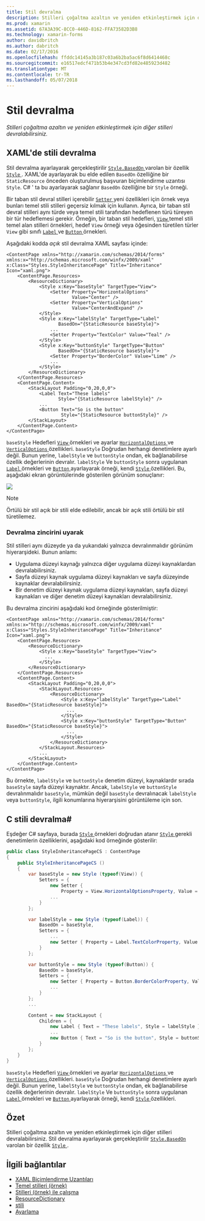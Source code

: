 ```yaml
---
title: Stil devralma
description: Stilleri çoğaltma azaltın ve yeniden etkinleştirmek için diğer stilleri devralabilirsiniz.
ms.prod: xamarin
ms.assetid: 67A3A39C-8CC0-446D-8162-FFA73582D3B8
ms.technology: xamarin-forms
author: davidbritch
ms.author: dabritch
ms.date: 02/17/2016
ms.openlocfilehash: ffddc14145a3b187c03a6b2ba5ac6f8d6414468c
ms.sourcegitcommit: e16517edcf471b53b4e347cd3fd82e485923d482
ms.translationtype: MT
ms.contentlocale: tr-TR
ms.lasthandoff: 05/07/2018
---
```

# <a name="style-inheritance"></a>Stil devralma

_Stilleri çoğaltma azaltın ve yeniden etkinleştirmek için diğer stilleri devralabilirsiniz._

## <a name="style-inheritance-in-xaml"></a>XAML'de stili devralma

Stil devralma ayarlayarak gerçekleştirilir [ `Style.BasedOn` ](https://developer.xamarin.com/api/property/Xamarin.Forms.Style.BasedOn/) varolan bir özellik [ `Style` ](https://developer.xamarin.com/api/type/Xamarin.Forms.Style/). XAML'de ayarlayarak bu elde edilen `BasedOn` özelliğine bir `StaticResource` önceden oluşturulmuş başvuran biçimlendirme uzantısı `Style`. C# ' ta bu ayarlayarak sağlanır `BasedOn` özelliğine bir `Style` örneği.

Bir taban stil devral stilleri içerebilir [ `Setter` ](https://developer.xamarin.com/api/type/Xamarin.Forms.Setter/) yeni özellikleri için örnek veya bunları temel stili stilleri geçersiz kılmak için kullanın. Ayrıca, bir taban stil devral stilleri aynı türde veya temel stili tarafından hedeflenen türü türeyen bir tür hedeflemesi gerekir. Örneğin, bir taban stil hedefleri, [ `View` ](https://developer.xamarin.com/api/type/Xamarin.Forms.View/) temel stili temel alan stilleri örnekleri, hedef `View` örneği veya öğesinden türetilen türler `View` gibi sınıfı [ `Label` ](https://developer.xamarin.com/api/type/Xamarin.Forms.Label/) ve [ `Button` ](https://developer.xamarin.com/api/type/Xamarin.Forms.Button/) örnekleri.

Aşağıdaki kodda *açık* stil devralma XAML sayfası içinde:

```xaml
<ContentPage xmlns="http://xamarin.com/schemas/2014/forms" xmlns:x="http://schemas.microsoft.com/winfx/2009/xaml" x:Class="Styles.StyleInheritancePage" Title="Inheritance" Icon="xaml.png">
    <ContentPage.Resources>
        <ResourceDictionary>
            <Style x:Key="baseStyle" TargetType="View">
                <Setter Property="HorizontalOptions"
                        Value="Center" />
                <Setter Property="VerticalOptions"
                        Value="CenterAndExpand" />
            </Style>
            <Style x:Key="labelStyle" TargetType="Label"
                   BasedOn="{StaticResource baseStyle}">
                ...
                <Setter Property="TextColor" Value="Teal" />
            </Style>
            <Style x:Key="buttonStyle" TargetType="Button"
                   BasedOn="{StaticResource baseStyle}">
                <Setter Property="BorderColor" Value="Lime" />
                ...
            </Style>
        </ResourceDictionary>
    </ContentPage.Resources>
    <ContentPage.Content>
        <StackLayout Padding="0,20,0,0">
            <Label Text="These labels"
                   Style="{StaticResource labelStyle}" />
            ...
            <Button Text="So is the button"
                    Style="{StaticResource buttonStyle}" />
        </StackLayout>
    </ContentPage.Content>
</ContentPage>
```

`baseStyle` Hedefleri [ `View` ](https://developer.xamarin.com/api/type/Xamarin.Forms.View/) örnekleri ve ayarlar [ `HorizontalOptions` ](https://developer.xamarin.com/api/property/Xamarin.Forms.View.HorizontalOptions/) ve [ `VerticalOptions` ](https://developer.xamarin.com/api/property/Xamarin.Forms.View.VerticalOptions/) özellikleri. `baseStyle` Doğrudan herhangi denetimlere ayarlı değil. Bunun yerine, `labelStyle` ve `buttonStyle` ondan, ek bağlanabilirse özellik değerlerinin devralır. `labelStyle` Ve `buttonStyle` sonra uygulanan [ `Label` ](https://developer.xamarin.com/api/type/Xamarin.Forms.Label/) örnekleri ve [ `Button` ](https://developer.xamarin.com/api/type/Xamarin.Forms.Button/) ayarlayarak örneği, kendi [ `Style` ](https://developer.xamarin.com/api/property/Xamarin.Forms.VisualElement.Style/) özellikleri. Bu, aşağıdaki ekran görüntülerinde gösterilen görünüm sonuçlanır:

[![](inheritance-images/style-inheritance.png)](inheritance-images/style-inheritance-large.png#lightbox)

> [!NOTE]
> Örtülü bir stil açık bir stili elde edilebilir, ancak bir açık stili örtülü bir stil türetilemez.

### <a name="respecting-the-inheritance-chain"></a>Devralma zincirini uyarak

Stil stilleri aynı düzeyde ya da yukarıdaki yalnızca devralınmalıdır görünüm hiyerarşideki. Bunun anlamı:

- Uygulama düzeyi kaynağı yalnızca diğer uygulama düzeyi kaynaklardan devralabilirsiniz.
- Sayfa düzeyi kaynak uygulama düzeyi kaynakları ve sayfa düzeyinde kaynaklar devralabilirsiniz.
- Bir denetim düzeyi kaynak uygulama düzeyi kaynakları, sayfa düzeyi kaynakları ve diğer denetim düzeyi kaynakları devralabilirsiniz.

Bu devralma zincirini aşağıdaki kod örneğinde gösterilmiştir:

```xaml
<ContentPage xmlns="http://xamarin.com/schemas/2014/forms" xmlns:x="http://schemas.microsoft.com/winfx/2009/xaml" x:Class="Styles.StyleInheritancePage" Title="Inheritance" Icon="xaml.png">
    <ContentPage.Resources>
        <ResourceDictionary>
            <Style x:Key="baseStyle" TargetType="View">
              ...
            </Style>
        </ResourceDictionary>
    </ContentPage.Resources>
    <ContentPage.Content>
        <StackLayout Padding="0,20,0,0">
            <StackLayout.Resources>
                <ResourceDictionary>
                    <Style x:Key="labelStyle" TargetType="Label" BasedOn="{StaticResource baseStyle}">
                      ...
                    </Style>
                    <Style x:Key="buttonStyle" TargetType="Button" BasedOn="{StaticResource baseStyle}">
                      ...
                    </Style>
                </ResourceDictionary>
            </StackLayout.Resources>
            ...
        </StackLayout>
    </ContentPage.Content>
</ContentPage>
```

Bu örnekte, `labelStyle` ve `buttonStyle` denetim düzeyi, kaynaklardır sırada `baseStyle` sayfa düzeyi kaynaktır. Ancak, `labelStyle` ve `buttonStyle` devralınmalıdır `baseStyle`, mümkün değil `baseStyle` devralınacak `labelStyle` veya `buttonStyle`, ilgili konumlarına hiyerarşisini görüntüleme için son.

## <a name="style-inheritance-in-c35"></a>C stili devralma&#35;

Eşdeğer C# sayfaya, burada [ `Style` ](https://developer.xamarin.com/api/type/Xamarin.Forms.Style/) örnekleri doğrudan atanır [ `Style` ](https://developer.xamarin.com/api/property/Xamarin.Forms.VisualElement.Style/) gerekli denetimlerin özelliklerini, aşağıdaki kod örneğinde gösterilir:

```csharp
public class StyleInheritancePageCS : ContentPage
{
    public StyleInheritancePageCS ()
    {
        var baseStyle = new Style (typeof(View)) {
            Setters = {
                new Setter {
                    Property = View.HorizontalOptionsProperty, Value = LayoutOptions.Center },
                ...
            }
        };

        var labelStyle = new Style (typeof(Label)) {
            BasedOn = baseStyle,
            Setters = {
                ...
                new Setter { Property = Label.TextColorProperty, Value = Color.Teal }
            }
        };

        var buttonStyle = new Style (typeof(Button)) {
            BasedOn = baseStyle,
            Setters = {
                new Setter { Property = Button.BorderColorProperty, Value = Color.Lime },
                ...
            }
        };
        ...

        Content = new StackLayout {
            Children = {
                new Label { Text = "These labels", Style = labelStyle },
                ...
                new Button { Text = "So is the button", Style = buttonStyle }
            }
        };
    }
}
```

`baseStyle` Hedefleri [ `View` ](https://developer.xamarin.com/api/type/Xamarin.Forms.View/) örnekleri ve ayarlar [ `HorizontalOptions` ](https://developer.xamarin.com/api/property/Xamarin.Forms.View.HorizontalOptions/) ve [ `VerticalOptions` ](https://developer.xamarin.com/api/property/Xamarin.Forms.View.VerticalOptions/) özellikleri. `baseStyle` Doğrudan herhangi denetimlere ayarlı değil. Bunun yerine, `labelStyle` ve `buttonStyle` ondan, ek bağlanabilirse özellik değerlerinin devralır. `labelStyle` Ve `buttonStyle` sonra uygulanan [ `Label` ](https://developer.xamarin.com/api/type/Xamarin.Forms.Label/) örnekleri ve [ `Button` ](https://developer.xamarin.com/api/type/Xamarin.Forms.Button/) ayarlayarak örneği, kendi [ `Style` ](https://developer.xamarin.com/api/property/Xamarin.Forms.VisualElement.Style/) özellikleri.

## <a name="summary"></a>Özet

Stilleri çoğaltma azaltın ve yeniden etkinleştirmek için diğer stilleri devralabilirsiniz. Stil devralma ayarlayarak gerçekleştirilir [ `Style.BasedOn` ](https://developer.xamarin.com/api/property/Xamarin.Forms.Style.BasedOn/) varolan bir özellik [ `Style` ](https://developer.xamarin.com/api/type/Xamarin.Forms.Style/).


## <a name="related-links"></a>İlgili bağlantılar

- [XAML Biçimlendirme Uzantıları](~/xamarin-forms/xaml/xaml-basics/xaml-markup-extensions.md)
- [Temel stilleri (örnek)](https://developer.xamarin.com/samples/xamarin-forms/UserInterface/Styles/BasicStyles/)
- [Stilleri (örnek) ile çalışma](https://developer.xamarin.com/samples/xamarin-forms/WorkingWithStyles/)
- [ResourceDictionary](https://developer.xamarin.com/api/type/Xamarin.Forms.ResourceDictionary/)
- [stili](https://developer.xamarin.com/api/type/Xamarin.Forms.Style/)
- [Ayarlama](https://developer.xamarin.com/api/type/Xamarin.Forms.Setter/)
